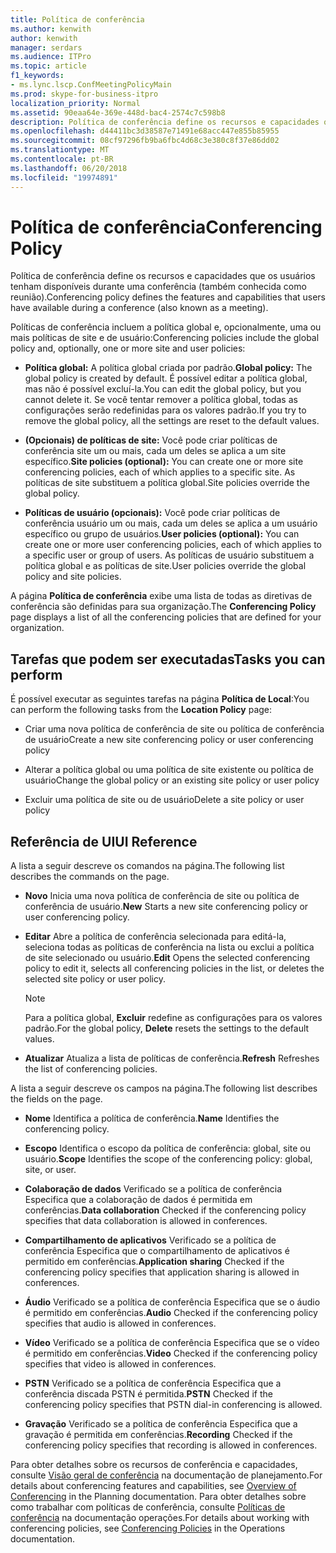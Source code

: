 ```yaml
---
title: Política de conferência
ms.author: kenwith
author: kenwith
manager: serdars
ms.audience: ITPro
ms.topic: article
f1_keywords:
- ms.lync.lscp.ConfMeetingPolicyMain
ms.prod: skype-for-business-itpro
localization_priority: Normal
ms.assetid: 90eaa64e-369e-448d-bac4-2574c7c598b8
description: Política de conferência define os recursos e capacidades que os usuários tenham disponíveis durante uma conferência (também conhecida como reunião).
ms.openlocfilehash: d44411bc3d38587e71491e68acc447e855b85955
ms.sourcegitcommit: 08cf97296fb9ba6fbc4d68c3e380c8f37e86dd02
ms.translationtype: MT
ms.contentlocale: pt-BR
ms.lasthandoff: 06/20/2018
ms.locfileid: "19974891"
---
```

# <a name="conferencing-policy"></a><span data-ttu-id="4c6dc-103">Política de conferência</span><span class="sxs-lookup"><span data-stu-id="4c6dc-103">Conferencing Policy</span></span>
 
<span data-ttu-id="4c6dc-104">Política de conferência define os recursos e capacidades que os usuários tenham disponíveis durante uma conferência (também conhecida como reunião).</span><span class="sxs-lookup"><span data-stu-id="4c6dc-104">Conferencing policy defines the features and capabilities that users have available during a conference (also known as a meeting).</span></span>
  
<span data-ttu-id="4c6dc-105">Políticas de conferência incluem a política global e, opcionalmente, uma ou mais políticas de site e de usuário:</span><span class="sxs-lookup"><span data-stu-id="4c6dc-105">Conferencing policies include the global policy and, optionally, one or more site and user policies:</span></span>
  
- <span data-ttu-id="4c6dc-106">**Política global:** A política global criada por padrão.</span><span class="sxs-lookup"><span data-stu-id="4c6dc-106">**Global policy:** The global policy is created by default.</span></span> <span data-ttu-id="4c6dc-107">É possível editar a política global, mas não é possível excluí-la.</span><span class="sxs-lookup"><span data-stu-id="4c6dc-107">You can edit the global policy, but you cannot delete it.</span></span> <span data-ttu-id="4c6dc-108">Se você tentar remover a política global, todas as configurações serão redefinidas para os valores padrão.</span><span class="sxs-lookup"><span data-stu-id="4c6dc-108">If you try to remove the global policy, all the settings are reset to the default values.</span></span>
    
- <span data-ttu-id="4c6dc-109">**(Opcionais) de políticas de site:** Você pode criar políticas de conferência site um ou mais, cada um deles se aplica a um site específico.</span><span class="sxs-lookup"><span data-stu-id="4c6dc-109">**Site policies (optional):** You can create one or more site conferencing policies, each of which applies to a specific site.</span></span> <span data-ttu-id="4c6dc-110">As políticas de site substituem a política global.</span><span class="sxs-lookup"><span data-stu-id="4c6dc-110">Site policies override the global policy.</span></span>
    
- <span data-ttu-id="4c6dc-111">**Políticas de usuário (opcionais):** Você pode criar políticas de conferência usuário um ou mais, cada um deles se aplica a um usuário específico ou grupo de usuários.</span><span class="sxs-lookup"><span data-stu-id="4c6dc-111">**User policies (optional):** You can create one or more user conferencing policies, each of which applies to a specific user or group of users.</span></span> <span data-ttu-id="4c6dc-112">As políticas de usuário substituem a política global e as políticas de site.</span><span class="sxs-lookup"><span data-stu-id="4c6dc-112">User policies override the global policy and site policies.</span></span>
    
<span data-ttu-id="4c6dc-113">A página **Política de conferência** exibe uma lista de todas as diretivas de conferência são definidas para sua organização.</span><span class="sxs-lookup"><span data-stu-id="4c6dc-113">The **Conferencing Policy** page displays a list of all the conferencing policies that are defined for your organization.</span></span>
  
## <a name="tasks-you-can-perform"></a><span data-ttu-id="4c6dc-114">Tarefas que podem ser executadas</span><span class="sxs-lookup"><span data-stu-id="4c6dc-114">Tasks you can perform</span></span>

<span data-ttu-id="4c6dc-115">É possível executar as seguintes tarefas na página  **Política de Local**:</span><span class="sxs-lookup"><span data-stu-id="4c6dc-115">You can perform the following tasks from the **Location Policy** page:</span></span>
  
- <span data-ttu-id="4c6dc-116">Criar uma nova política de conferência de site ou política de conferência de usuário</span><span class="sxs-lookup"><span data-stu-id="4c6dc-116">Create a new site conferencing policy or user conferencing policy</span></span>
    
- <span data-ttu-id="4c6dc-117">Alterar a política global ou uma política de site existente ou política de usuário</span><span class="sxs-lookup"><span data-stu-id="4c6dc-117">Change the global policy or an existing site policy or user policy</span></span>
    
- <span data-ttu-id="4c6dc-118">Excluir uma política de site ou de usuário</span><span class="sxs-lookup"><span data-stu-id="4c6dc-118">Delete a site policy or user policy</span></span>
    
## <a name="ui-reference"></a><span data-ttu-id="4c6dc-119">Referência de UI</span><span class="sxs-lookup"><span data-stu-id="4c6dc-119">UI Reference</span></span>

<span data-ttu-id="4c6dc-120">A lista a seguir descreve os comandos na página.</span><span class="sxs-lookup"><span data-stu-id="4c6dc-120">The following list describes the commands on the page.</span></span>
  
- <span data-ttu-id="4c6dc-121">**Novo** Inicia uma nova política de conferência de site ou política de conferência de usuário.</span><span class="sxs-lookup"><span data-stu-id="4c6dc-121">**New** Starts a new site conferencing policy or user conferencing policy.</span></span>
    
- <span data-ttu-id="4c6dc-122">**Editar** Abre a política de conferência selecionada para editá-la, seleciona todas as políticas de conferência na lista ou exclui a política de site selecionado ou usuário.</span><span class="sxs-lookup"><span data-stu-id="4c6dc-122">**Edit** Opens the selected conferencing policy to edit it, selects all conferencing policies in the list, or deletes the selected site policy or user policy.</span></span>
    
    > [!NOTE]
    > <span data-ttu-id="4c6dc-123">Para a política global, **Excluir** redefine as configurações para os valores padrão.</span><span class="sxs-lookup"><span data-stu-id="4c6dc-123">For the global policy, **Delete** resets the settings to the default values.</span></span>
  
- <span data-ttu-id="4c6dc-124">**Atualizar** Atualiza a lista de políticas de conferência.</span><span class="sxs-lookup"><span data-stu-id="4c6dc-124">**Refresh** Refreshes the list of conferencing policies.</span></span>
    
<span data-ttu-id="4c6dc-125">A lista a seguir descreve os campos na página.</span><span class="sxs-lookup"><span data-stu-id="4c6dc-125">The following list describes the fields on the page.</span></span>
  
- <span data-ttu-id="4c6dc-126">**Nome** Identifica a política de conferência.</span><span class="sxs-lookup"><span data-stu-id="4c6dc-126">**Name** Identifies the conferencing policy.</span></span>
    
- <span data-ttu-id="4c6dc-127">**Escopo** Identifica o escopo da política de conferência: global, site ou usuário.</span><span class="sxs-lookup"><span data-stu-id="4c6dc-127">**Scope** Identifies the scope of the conferencing policy: global, site, or user.</span></span>
    
- <span data-ttu-id="4c6dc-128">**Colaboração de dados** Verificado se a política de conferência Especifica que a colaboração de dados é permitida em conferências.</span><span class="sxs-lookup"><span data-stu-id="4c6dc-128">**Data collaboration** Checked if the conferencing policy specifies that data collaboration is allowed in conferences.</span></span>
    
- <span data-ttu-id="4c6dc-129">**Compartilhamento de aplicativos** Verificado se a política de conferência Especifica que o compartilhamento de aplicativos é permitido em conferências.</span><span class="sxs-lookup"><span data-stu-id="4c6dc-129">**Application sharing** Checked if the conferencing policy specifies that application sharing is allowed in conferences.</span></span>
    
- <span data-ttu-id="4c6dc-130">**Áudio** Verificado se a política de conferência Especifica que se o áudio é permitido em conferências.</span><span class="sxs-lookup"><span data-stu-id="4c6dc-130">**Audio** Checked if the conferencing policy specifies that audio is allowed in conferences.</span></span>
    
- <span data-ttu-id="4c6dc-131">**Vídeo** Verificado se a política de conferência Especifica que se o vídeo é permitido em conferências.</span><span class="sxs-lookup"><span data-stu-id="4c6dc-131">**Video** Checked if the conferencing policy specifies that video is allowed in conferences.</span></span>
    
- <span data-ttu-id="4c6dc-132">**PSTN** Verificado se a política de conferência Especifica que a conferência discada PSTN é permitida.</span><span class="sxs-lookup"><span data-stu-id="4c6dc-132">**PSTN** Checked if the conferencing policy specifies that PSTN dial-in conferencing is allowed.</span></span>
    
- <span data-ttu-id="4c6dc-133">**Gravação** Verificado se a política de conferência Especifica que a gravação é permitida em conferências.</span><span class="sxs-lookup"><span data-stu-id="4c6dc-133">**Recording** Checked if the conferencing policy specifies that recording is allowed in conferences.</span></span>
    
<span data-ttu-id="4c6dc-134">Para obter detalhes sobre os recursos de conferência e capacidades, consulte [Visão geral de conferência](http://technet.microsoft.com/library/5bb90e69-3d4f-4d59-a1ee-2550de84439f.aspx) na documentação de planejamento.</span><span class="sxs-lookup"><span data-stu-id="4c6dc-134">For details about conferencing features and capabilities, see [Overview of Conferencing](http://technet.microsoft.com/library/5bb90e69-3d4f-4d59-a1ee-2550de84439f.aspx) in the Planning documentation.</span></span> <span data-ttu-id="4c6dc-135">Para obter detalhes sobre como trabalhar com políticas de conferência, consulte [Políticas de conferência](http://technet.microsoft.com/library/8f92eb7c-ee66-4df6-a726-4bff93b122cb.aspx) na documentação operações.</span><span class="sxs-lookup"><span data-stu-id="4c6dc-135">For details about working with conferencing policies, see [Conferencing Policies](http://technet.microsoft.com/library/8f92eb7c-ee66-4df6-a726-4bff93b122cb.aspx) in the Operations documentation.</span></span>
  


